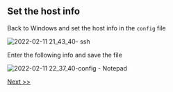 ## Set the host info

Back to Windows and set the host info in the `config` file

![2022-02-11 21_43_40- ssh](https://user-images.githubusercontent.com/55657279/153613040-bbae8c9f-0d01-407c-98fc-12f4248f960b.png)

Enter the following info and save the file

![2022-02-11 22_37_40-config - Notepad](https://user-images.githubusercontent.com/55657279/153706020-b7ff5734-138b-40cc-8f27-b662d32bfb1f.png)

[Next >>](9.md)
